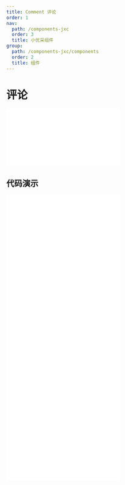 ```yaml
---
title: Comment 评论
order: 1
nav:
  path: /components-jxc
  order: 3
  title: 小优采组件
group:
  path: /components-jxc/components
  order: 2
  title: 组件
---
```


# 评论

<div>
<embed src="@docs-common/comment/index.md"></embed>
</div>
        
## 代码演示

<Row gutter=8>

  <Col span=24>
    
  <div class="code-box"><embed src="@abiz-rc-jxc/comment/demo/basic-comment-jxc.md"></embed></div>
          
  <div class="code-box"><embed src="@abiz-rc-jxc/comment/demo/list-comment-jxc.md"></embed></div>
          
  <div class="code-box"><embed src="@abiz-rc-jxc/comment/demo/nested-comment-jxc.md"></embed></div>
          
  <div class="code-box"><embed src="@abiz-rc-jxc/comment/demo/editor-comment-jxc.md"></embed></div>
          
  </Col>
          
</Row>
        
<div><embed src="@docs-common/comment/index-api.md"></embed><div>
